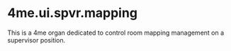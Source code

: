 # 4me.ui.spvr.mapping

This is a 4me organ dedicated to control room mapping management on a supervisor position.
